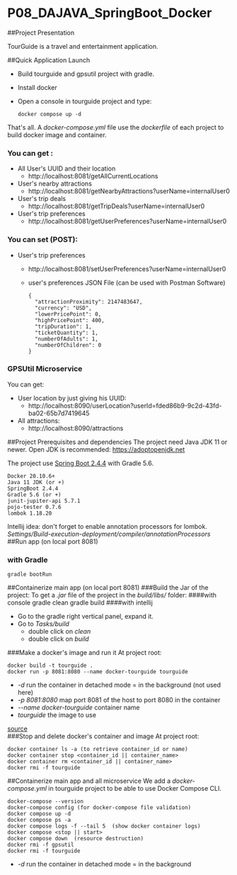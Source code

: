 # P08_DAJAVA_SpringBoot_Docker

##Project Presentation

TourGuide is a travel and entertainment application.

##Quick Application Launch
* Build tourguide and gpsutil project with gradle.
* Install docker
* Open a console in tourguide project and type:

      docker compose up -d
    
That's all. A _docker-compose.yml_ file use the _dockerfile_ of each project to build docker image and container.

### You can get :
* All User's UUID and their location
  * http://localhost:8081/getAllCurrentLocations
* User's nearby attractions
  * http://localhost:8081/getNearbyAttractions?userName=internalUser0 
* User's trip deals
  * http://localhost:8081/getTripDeals?userName=internalUser0
* User's trip preferences
  * http://localhost:8081/getUserPreferences?userName=internalUser0
### You can set (POST):
* User's trip preferences
  * http://localhost:8081/setUserPreferences?userName=internalUser0
  * user's preferences JSON File (can be used with Postman Software)
   
        {
          "attractionProximity": 2147483647,
          "currency": "USD",
          "lowerPricePoint": 0,
          "highPricePoint": 400,
          "tripDuration": 1,
          "ticketQuantity": 1,
          "numberOfAdults": 1,
          "numberOfChildren": 0
        }  
        
### GPSUtil Microservice
 You can get:
 * User location by just giving his UUID:
   * http://localhost:8090/userLocation?userId=fded86b9-9c2d-43fd-ba02-65b7d7419645
 * All attractions:
   * http://localhost:8090/attractions
 
##Project Prerequisites and dependencies
The project need Java JDK 11 or newer. Open JDK is recommended: https://adoptopenjdk.net

The project use [Spring Boot 2.4.4](https://start.spring.io) with Gradle 5.6. 
 
    Docker 20.10.6+
    Java 11 JDK (or +)
    SpringBoot 2.4.4 
    Gradle 5.6 (or +)    
    junit-jupiter-api 5.7.1
    pojo-tester 0.7.6
    lombok 1.18.20
    
Intellij idea: don't forget to enable annotation processors for lombok. 
_Settings/Build-execution-deployment/compiler/annotationProcessors_ 
##Run app (on local port 8081)
### with Gradle
    gradle bootRun   

##Containerize main app (on local port 8081)
###Build the Jar of the project:
To get a _.jar_ file of the project in the _build/libs/_ folder:
####with console
    gradle clean
    gradle build
####with intellij
* Go to the gradle right vertical panel, expand it.
* Go to _Tasks/build_ 
     * double click on _clean_
     * double click on _build_

###Make a docker's image and run it
At project root:

    docker build -t tourguide .
    docker run -p 8081:8080 --name docker-tourguide tourguide
* _-d_ run the container in detached mode = in the background (not used here)
* _-p 8081:8080_ map port 8081 of the host to port 8080 in the container
* _--name docker-tourguide_ container name
* _tourguide_ the image to use

[source](https://docs.docker.com/get-started/)    
###Stop and delete docker's container and image
At project root:

    docker container ls -a (to retrieve container_id or name)
    docker container stop <container_id || container_name>
    docker container rm <container_id || container_name>
    docker rmi -f tourguide

##Containerize main app and all microservice 
We add a _docker-compose.yml_ in tourguide project to be able to use Docker Compose CLI. 

    docker-compose --version
    docker-compose config (for docker-compose file validation)
    docker compose up -d
    docker compose ps -a
    docker compose logs -f --tail 5  (show docker container logs)
    docker compose <stop || start>
    docker compose down  (resource destruction)
    docker rmi -f gpsutil
    docker rmi -f tourguide
* _-d_ run the container in detached mode = in the background


